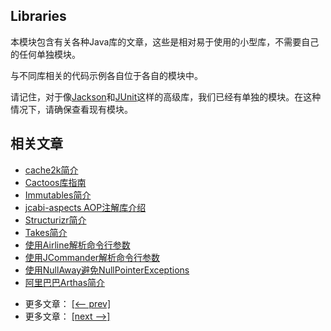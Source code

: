 ## Libraries

本模块包含有关各种Java库的文章，这些是相对易于使用的小型库，不需要自己的任何单独模块。

与不同库相关的代码示例各自位于各自的模块中。

请记住，对于像[Jackson]()和[JUnit]()这样的高级库，我们已经有单独的模块。在这种情况下，请确保查看现有模块。

## 相关文章

+ [cache2k简介](docs/cache2k简介.md)
+ [Cactoos库指南](docs/Cactoos库指南.md)
+ [Immutables简介](docs/Immutables简介.md)
+ [jcabi-aspects AOP注解库介绍](docs/jcabi-aspects-AOP注解库介绍.md)
+ [Structurizr简介](docs/Structurizr简介.md)
+ [Takes简介](docs/Takes简介.md)
+ [使用Airline解析命令行参数](docs/使用Airline解析命令行参数.md)
+ [使用JCommander解析命令行参数](docs/使用JCommander解析命令行参数.md)
+ [使用NullAway避免NullPointerExceptions](docs/使用NullAway避免NullPointerExceptions.md)
+ [阿里巴巴Arthas简介](docs/阿里巴巴Arthas简介.md)

- 更多文章： [[<-- prev]](../libraries-2/README.md)
- 更多文章： [[next -->]](../libraries-4/README.md)